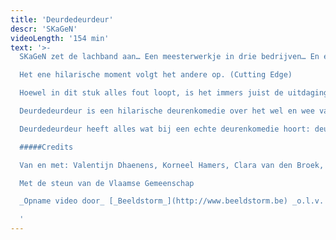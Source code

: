 ```yaml
---
title: 'Deurdedeurdeur'
descr: 'SKaGeN'
videoLength: '154 min'
text: '>-
  SKaGeN zet de lachband aan… Een meesterwerkje in drie bedrijven… En elk bedrijf wordt ‘Deurdedeurdeur’ grappiger. Technisch is het perfect: de timing zit goed, de vergissingen worden perfect uitgevoerd. (De Standaard)

  Het ene hilarische moment volgt het andere op. (Cutting Edge)

  Hoewel in dit stuk alles fout loopt, is het immers juist de uitdaging om met precieze timing alles ‘juist’ fout te doen lopen. Een uitdaging die SKaGeN met succes aangaat.(De Morgen)

  Deurdedeurdeur is een hilarische deurenkomedie over het wel en wee van een theatergezelschap tijdens de repetities en tijdens hun toernee. U ziet de voor- en achterzijde van de mensen en het toneel: het decor, maar ook de acteurs en de regisseur die in de coulissen te kampen hebben met verliefdheden, gebrek aan professionalisme, jaloezie en drank.

  Deurdedeurdeur heeft alles wat bij een echte deurenkomedie hoort: deuren, klinken, misverstanden. SKaGeN baseerde zich op de farce Noises Off (’82) van de succesvolle West End-auteur Michael Frayn. Noises Off wordt jaarlijks tientallen keren opgevoerd over de hele wereld, en de reden daarvan is niet ver te zoeken: het stuk staat als een huis en het publiek ligt krom van het lachen. Onder het motto ‘geen genre is ons te gek’, ging SKaGeN met Deurdedeurdeur de uitdaging aan om vér te gaan in ambachtelijke beheersing, in timing, in ‘comedy’. Dat gebeurde voor het eerst in 2008. Dat beviel hen en het publiek zo goed dat ze het nog eens overdeden voor de Antwerpse Kleppers 2015.

  #####Credits

  Van en met: Valentijn Dhaenens, Korneel Hamers, Clara van den Broek, Mathijs F Scheepers, Ryszard Turbiasz, Charlotte Vandermeersch, Sari Veroustraete, Iven Deduytschaver& Jonas Van GeelCostumes: Barbara De LaereTechniek:Jeroen Wuyts, Wouter Dupon & Bob CornetProductieleiding:Iven DeduytschaverTekst: Naar Noises Off van Michael Frain. Bewerkt door SKaGeN, met toestemming van de auteurProductie: SKaGeN, ism Villanella en DEStudio

  Met de steun van de Vlaamse Gemeenschap

  _Opname video door_ [_Beeldstorm_](http://www.beeldstorm.be) _o.l.v. Jan Bosteels_  

  ‍'
---
```

